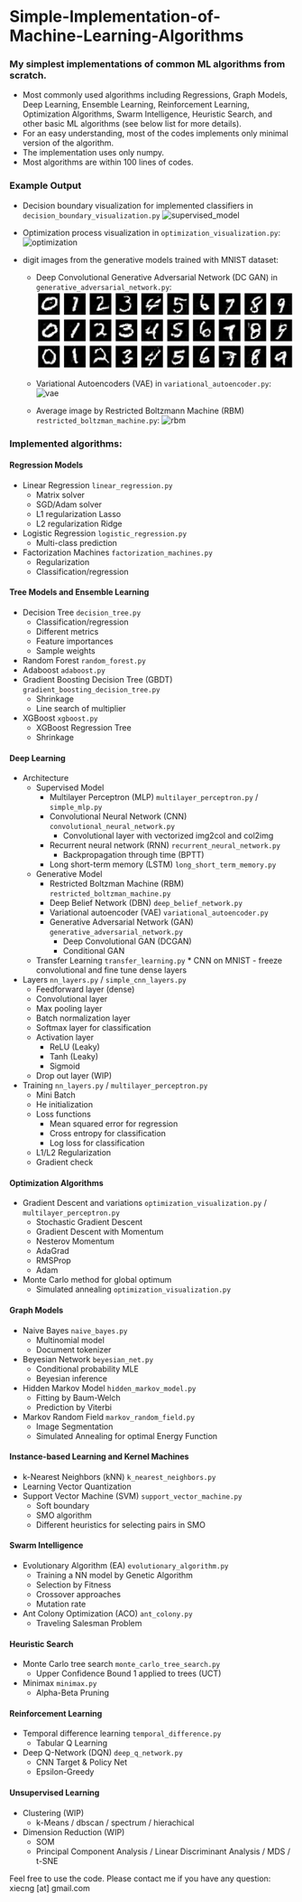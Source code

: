 # Simple-Implementation-of-Machine-Learning-Algorithms
### My simplest implementations of common ML algorithms from scratch.
* Most commonly used algorithms including Regressions, Graph Models, Deep Learning, Ensemble Learning, Reinforcement Learning, Optimization Algorithms, Swarm Intelligence, Heuristic Search, and other basic ML algorithms (see below list for more details).
* For an easy understanding, most of the codes implements only minimal version of the algorithm.
* The implementation uses only numpy.
* Most algorithms are within 100 lines of codes.

### Example Output
* Decision boundary visualization for implemented classifiers in `decision_boundary_visualization.py`
![supervised_model](supervised_model.png)

* Optimization process visualization in `optimization_visualization.py`: ![optimization](optimization.png)

* digit images from the generative models trained with MNIST dataset:
    * Deep Convolutional Generative Adversarial Network (DC GAN) in `generative_adversarial_network.py`: ![dc_gan](dc_gan.png)

    * Variational Autoencoders (VAE) in `variational_autoencoder.py`: ![vae](vae.png)
    
    * Average image by Restricted Boltzmann Machine (RBM) `restricted_boltzman_machine.py`: ![rbm](rbm.png)
    

### Implemented algorithms:

#### Regression Models
* Linear Regression `linear_regression.py`
    * Matrix solver
    * SGD/Adam solver
    * L1 regularization Lasso
    * L2 regularization Ridge
* Logistic Regression `logistic_regression.py`
    * Multi-class prediction
* Factorization Machines `factorization_machines.py`
    * Regularization
    * Classification/regression

#### Tree Models and Ensemble Learning
* Decision Tree `decision_tree.py`
    * Classification/regression
    * Different metrics
    * Feature importances
    * Sample weights
* Random Forest `random_forest.py`
* Adaboost `adaboost.py`
* Gradient Boosting Decision Tree (GBDT) `gradient_boosting_decision_tree.py`
    * Shrinkage
    * Line search of multiplier
* XGBoost `xgboost.py`
    * XGBoost Regression Tree
    * Shrinkage

#### Deep Learning
* Architecture
    * Supervised Model
        * Multilayer Perceptron (MLP) `multilayer_perceptron.py` / `simple_mlp.py`
        * Convolutional Neural Network (CNN) `convolutional_neural_network.py`
            * Convolutional layer with vectorized img2col and col2img
        * Recurrent neural network (RNN) `recurrent_neural_network.py`
            * Backpropagation through time (BPTT)
        * Long short-term memory (LSTM) `long_short_term_memory.py`
    * Generative Model
        * Restricted Boltzman Machine (RBM) `restricted_boltzman_machine.py`
        * Deep Belief Network (DBN) `deep_belief_network.py`
        * Variational autoencoder (VAE) `variational_autoencoder.py`
        * Generative Adversarial Network (GAN) `generative_adversarial_network.py`
            * Deep Convolutional GAN (DCGAN)
            * Conditional GAN
    * Transfer Learning `transfer_learning.py`
            * CNN on MNIST - freeze convolutional and fine tune dense layers
* Layers `nn_layers.py` / `simple_cnn_layers.py`
    * Feedforward layer (dense)
    * Convolutional layer
    * Max pooling layer
    * Batch normalization layer
    * Softmax layer for classification
    * Activation layer
        * ReLU (Leaky)
        * Tanh (Leaky)
        * Sigmoid
    * Drop out layer (WIP)
* Training `nn_layers.py` / `multilayer_perceptron.py`
    * Mini Batch
    * He initialization
    * Loss functions
        * Mean squared error for regression
        * Cross entropy for classification
        * Log loss for classification
    * L1/L2 Regularization
    * Gradient check

#### Optimization Algorithms
* Gradient Descent and variations `optimization_visualization.py` / `multilayer_perceptron.py`
    * Stochastic Gradient Descent
    * Gradient Descent with Momentum
    * Nesterov Momentum
    * AdaGrad
    * RMSProp
    * Adam
* Monte Carlo method for global optimum
    * Simulated annealing  `optimization_visualization.py`

#### Graph Models
* Naive Bayes `naive_bayes.py`
    * Multinomial model
    * Document tokenizer
* Beyesian Network `beyesian_net.py`
    * Conditional probability MLE
    * Beyesian inference
* Hidden Markov Model `hidden_markov_model.py`
    * Fitting by Baum-Welch
    * Prediction by Viterbi
* Markov Random Field `markov_random_field.py`
    * Image Segmentation
    * Simulated Annealing for optimal Energy Function

#### Instance-based Learning and Kernel Machines
* k-Nearest Neighbors (kNN) `k_nearest_neighbors.py`
* Learning Vector Quantization
* Support Vector Machine (SVM) `support_vector_machine.py`
    * Soft boundary
    * SMO algorithm
    * Different heuristics for selecting pairs in SMO

#### Swarm Intelligence
* Evolutionary Algorithm (EA) `evolutionary_algorithm.py`
    * Training a NN model by Genetic Algorithm
    * Selection by Fitness
    * Crossover approaches
    * Mutation rate
* Ant Colony Optimization (ACO) `ant_colony.py`
    * Traveling Salesman Problem

#### Heuristic Search
* Monte Carlo tree search `monte_carlo_tree_search.py`
    * Upper Confidence Bound 1 applied to trees (UCT)
* Minimax `minimax.py`
    * Alpha-Beta Pruning

#### Reinforcement Learning
* Temporal difference learning `temporal_difference.py`
    * Tabular Q Learning
* Deep Q-Network (DQN) `deep_q_network.py`
    * CNN Target & Policy Net
    * Epsilon-Greedy

#### Unsupervised Learning
* Clustering (WIP)
    * k-Means / dbscan / spectrum / hierachical
* Dimension Reduction (WIP)
    * SOM
    * Principal Component Analysis / Linear Discriminant Analysis / MDS / t-SNE

Feel free to use the code. Please contact me if you have any question: xiecng [at] gmail.com
